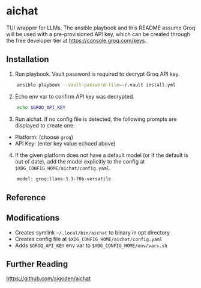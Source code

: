 # aichat

TUI wrapper for LLMs. The ansible playbook and this README assume Groq will be used with a pre-provisioned API key, which can be created through the free developer tier at https://console.groq.com/keys.

## Installation

1. Run playbook. Vault password is required to decrypt Groq API key.

```sh
    ansible-playbook --vault-password-file=~/.vault install.yml
```

2. Echo env var to confirm API key was decrypted.

```sh
    echo $GROQ_API_KEY
```

3. Run aichat. If no config file is detected, the following prompts are displayed to create one:

* Platform: (choose `groq`)
* API Key: (enter key value echoed above)

4. If the given platform does not have a default model (or if the default is out of date), add the model explicitly to the config at `$XDG_CONFIG_HOME/aichat/config.yaml`.

```sh
    model: groq:llama-3.3-70b-versatile
```

## Reference

## Modifications

* Creates symlink `~/.local/bin/aichat` to binary in opt directory
* Creates config file at `$XDG_CONFIG_HOME/aichat/config.yaml`
* Adds `$GROQ_API_KEY` env var to `$XDG_CONFIG_HOME/env/vars.sh`

## Further Reading

https://github.com/sigoden/aichat
